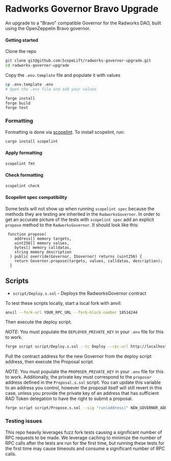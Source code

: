 # Radworks Governor Bravo Upgrade

An upgrade to a "Bravo" compatible Governor for the Radworks DAO, built using the OpenZeppelin Bravo governor.

#### Getting started

Clone the repo

```bash
git clone git@github.com:ScopeLift/radworks-governor-upgrade.git
cd radworks-governor-upgrade
```

Copy the `.env.template` file and populate it with values

```bash
cp .env.template .env
# Open the .env file and add your values
```

```bash
forge install
forge build
forge test
```

### Formatting

Formatting is done via [scopelint](https://github.com/ScopeLift/scopelint). To install scopelint, run:

```bash
cargo install scopelint
```

#### Apply formatting

```bash
scopelint fmt
```

#### Check formatting

```bash
scopelint check
```

#### Scopelint spec compatibility

Some tests will not show up when running `scopelint spec` because the methods they are testing are inherited in the `RadworksGovernor`. In order to get an accurate picture of the tests with `scopelint spec` add an explicit `propose` method to the `RadworksGovernor`. It should look like this:

```
 function propose(
    address[] memory targets,
    uint256[] memory values,
    bytes[] memory calldatas,
    string memory description
  ) public override(Governor, IGovernor) returns (uint256) {
    return Governor.propose(targets, values, calldatas, description);
  }
```

## Scripts

- `script/Deploy.s.sol` - Deploys the RadworksGovernor contract

To test these scripts locally, start a local fork with anvil:

```bash
anvil --fork-url YOUR_RPC_URL --fork-block-number 18514244
```

Then execute the deploy script.

_NOTE_: You must populate the `DEPLOYER_PRIVATE_KEY` in your `.env` file for this to work.

```bash
forge script script/Deploy.s.sol --tc Deploy --rpc-url http://localhost:8545 --broadcast
```

Pull the contract address for the new Governor from the deploy script address, then execute the Proposal script.

_NOTE_: You must populate the `PROPOSER_PRIVATE_KEY` in your `.env` file for this to work. Additionally, the
private key must correspond to the `proposer` address defined in the `Proposal.s.sol` script. You can update this
variable to an address you control, however the proposal itself will still revert in this case, unless you provide
the private key of an address that has sufficient RAD Token delegation to have the right to submit a proposal.

```bash
forge script script/Propose.s.sol --sig "run(address)" NEW_GOVERNOR_ADDRESS --rpc-url http://localhost:8545 --broadcast
```

### Testing issues

This repo heavily leverages fuzz fork tests causing a significant number of RPC requests to be made. We leverage caching to minimize the number of RPC calls after the tests are run for the first time, but running these tests for the first time may cause timeouts and consume a significant number of RPC calls.
